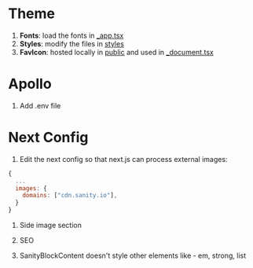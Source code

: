 # Theme

1. **Fonts**: load the fonts in [\_app.tsx](./next/pages/_app.tsx)
2. **Styles**: modify the files in [styles](./next/template/styles/)
3. **FavIcon**: hosted locally in [public](./next/public/) and used in [\_document.tsx](./next/pages/_document.tsx)

# Apollo

1. Add .env file

# Next Config

1. Edit the next config so that next.js can process external images:

```js
{
  ...
  images: {
    domains: ["cdn.sanity.io"],
  }
}
```

<!-- TODO -->

1. Side image section
2. SEO

3. SanityBlockContent doesn't style other elements like - em, strong, list
